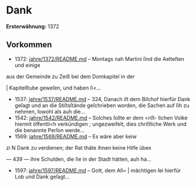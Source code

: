 # Dank

**Ersterwähnung:** 1372

## Vorkommen
- 1372: [jahre/1372/README.md](../jahre/1372/README.md) – Montags nah Martini ſind die Aelteſten und einige

aus der Gemeinde zu Zeiß bei dem Domkapitel in der

| Kapitelſtube geweſen, und haben ſi<...
- 1537: [jahre/1537/README.md](../jahre/1537/README.md) – 324,
Danach iſt dem Biſchof hierfür Dank geſagt und an
die Stiſtsſtände geſchrieben worden, die Sachen auf ſih
zu nehmen, ſowohl als auh die...
- 1542: [jahre/1542/README.md](../jahre/1542/README.md) – Solches ſollte er dem <riſt-
lichen Volke hiermit öffentli<h verkündigen ; ungezweifelt,
dies chriſtliche Werk und die benannte Perſon werde...
- 1569: [jahre/1569/README.md](../jahre/1569/README.md) – Es wäre aber keiw

zi N Dank zu verdienen; der Rat thäte ihnen keine Hilfe übex


— 439 —
ihre Schulden, die ſie in der Stadt hätten, auh ha...
- 1597: [jahre/1597/README.md](../jahre/1597/README.md) – Gott, dem All=
| mächtigen ſei hierfür Lob und Dank geſagt...
